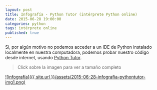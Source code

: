 ```yaml
---
layout: post
title: Infografía - Python Tutor (intérprete Python online)
date: 2015-06-28 19:00:00
categories: python
tags: intérprete online
published: true
---
```


Si, por algún motivo no podemos acceder a un IDE de Python instalado localmente en nuestra computadora, podemos probar nuestro código desde internet, usando [Python Tutor](http://www.pythontutor.com).

> Click sobre la imagen para ver a tamaño completo

[![infografía]({{ site.url }}/assets/2015-06-28-infografia-pythontutor-img1.png)](/assets/2015-06-28-infografia-pythontutor-img1.png)
